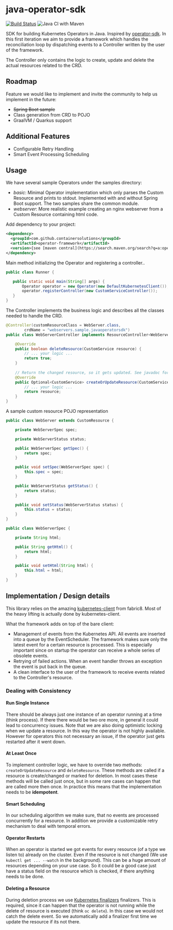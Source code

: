 # java-operator-sdk
[![Build Status](https://travis-ci.org/ContainerSolutions/java-operator-sdk.svg?branch=master)](https://travis-ci.org/ContainerSolutions/java-operator-sdk)
![Java CI with Maven](https://github.com/ContainerSolutions/java-operator-sdk/workflows/Java%20CI%20with%20Maven/badge.svg)

SDK for building Kubernetes Operators in Java. Inspired by [operator-sdk](https://github.com/operator-framework/operator-sdk).
In this first iteration we aim to provide a framework which handles the reconciliation loop by dispatching events to
a Controller written by the user of the framework.

The Controller only contains the logic to create, update and delete the actual resources related to the CRD.

## Roadmap

Feature we would like to implement and invite the community to help us implement in the future:

* ~~Spring Boot sample~~
* Class generation from CRD to POJO
* GraalVM / Quarkus support

## Additional Features

* Configurable Retry Handling
* Smart Event Processing Scheduling

## Usage

We have several sample Operators under the samples directory:
* *basic*: Minimal Operator implementation which only parses the Custom Resource and prints to stdout.
Implemented with and without Spring Boot support. The two samples share the common module.
* *webserver*: More realistic example creating an nginx webserver from a Custom Resource containing html code.

Add dependency to your project:

```xml
<dependency>
  <groupId>com.github.containersolutions</groupId>
  <artifactId>operator-framework</artifactId>
  <version>{see [maven central](https://search.maven.org/search?q=a:operator-framework) for latest version}</version>
</dependency>
```

Main method initializing the Operator and registering a controller..

```java
public class Runner {

   public static void main(String[] args) {
       Operator operator = new Operator(new DefaultKubernetesClient());
       operator.registerController(new CustomServiceController());
   }
}
```

The Controller implements the business logic and describes all the classes needed to handle the CRD.

```java
@Controller(customResourceClass = WebServer.class,
        crdName = "webservers.sample.javaoperatorsdk")
public class WebServerController implements ResourceController<WebServer> {

    @Override
    public boolean deleteResource(CustomService resource) {
        // ... your logic ...
        return true;
    }
    
    // Return the changed resource, so it gets updated. See javadoc for details.
    @Override
    public Optional<CustomService> createOrUpdateResource(CustomService resource) {
        // ... your logic ...
        return resource;
    }
}
```

A sample custom resource POJO representation

```java
public class WebServer extends CustomResource {

    private WebServerSpec spec;

    private WebServerStatus status;

    public WebServerSpec getSpec() {
        return spec;
    }

    public void setSpec(WebServerSpec spec) {
        this.spec = spec;
    }

    public WebServerStatus getStatus() {
        return status;
    }

    public void setStatus(WebServerStatus status) {
        this.status = status;
    }
}

public class WebServerSpec {

    private String html;

    public String getHtml() {
        return html;
    }

    public void setHtml(String html) {
        this.html = html;
    }
}
```

## Implementation / Design details

This library relies on the amazing [kubernetes-client](https://github.com/fabric8io/kubernetes-client) from fabric8. 
Most of the heavy lifting is actually done by kubernetes-client.

What the framework adds on top of the bare client:
* Management of events from the Kubernetes API. All events are inserted into a queue by the EventScheduler. The 
framework makes sure only the latest event for a certain resource is processed. This is especially important since
on startup the operator can receive a whole series of obsolete events.
* Retrying of failed actions. When an event handler throws an exception the event is put back in the queue.
* A clean interface to the user of the framework to receive events related to the Controller's resource.

### Dealing with Consistency 

#### Run Single Instance

There should be always just one instance of an operator running at a time (think process). If there there would be 
two ore more, in general it could lead to concurrency issues. Note that we are also doing optimistic locking when we update a resource.
In this way the operator is not highly available. However for operators this not necessary an issue, 
if the operator just gets restarted after it went down. 

#### At Least Once

To implement controller logic, we have to override two methods: `createOrUpdateResource` and `deleteResource`. 
These methods are called if a resource is create/changed or marked for deletion. In most cases these methods will be
called just once, but in some rare cases can happen that are called more then once. In practice this means that the 
implementation needs to be **idempotent**.    

#### Smart Scheduling

In our scheduling algorithm we make sure, that no events are processed concurrently for a resource. In addition we provide
a customizable retry mechanism to deal with temporal errors.

#### Operator Restarts

When an operator is started we got events for every resource (of a type we listen to) already on the cluster. Even if the resource is not changed 
(We use `kubectl get ... --watch` in the background). This can be a huge amount of resources depending on your use case.
So it could be a good case just have a status field on the resource which is checked, if there anything needs to be done.

#### Deleting a Resource

During deletion process we use [Kubernetes finalizers](https://kubernetes.io/docs/tasks/access-kubernetes-api/custom-resources/custom-resource-definitions/#finalizers 
"Kubernetes docs") finalizers. This is required, since it can happen that the operator is not running while the delete 
of resource is executed (think `oc delete`). In this case we would not catch the delete event. So we automatically add a
finalizer first time we update the resource if its not there. 
